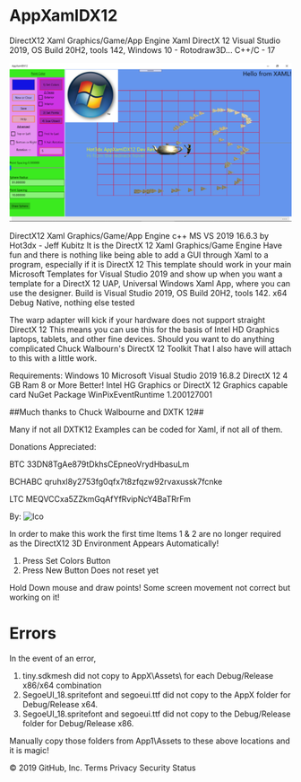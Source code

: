# AppXamlDX12
DirectX12 Xaml Graphics/Game/App Engine Xaml DirectX 12 Visual Studio 2019, OS Build 20H2, tools 142, Windows 10 - Rotodraw3D... C++/C - 17

![](https://github.com/hot3dx/AppXamlDX12/blob/master/Assets/AppXamlDX12-2.png)

DirectX12 Xaml Graphics/Game/App Engine c++ MS VS 2019 16.6.3 by Hot3dx - Jeff Kubitz
It is the DirectX 12 Xaml Graphics/Game Engine
Have fun and there is nothing like being able to add a GUI through Xaml to a program, especially if it is DirectX 12
This template should work in your main Microsoft Templates for Visual Studio 2019 and show up when you want a template for a DirectX 12 UAP, Universal Windows Xaml App, where you can use the designer.
Build is Visual Studio 2019, OS Build 20H2, tools 142. x64 Debug Native, nothing else tested

The warp adapter will kick if your hardware does not support straight DirectX 12 This means you can use this for the basis of Intel HD Graphics laptops, tablets, and other fine devices.
Should you want to do anything complicated Chuck Walbourn's DirectX 12 Toolkit That I also have will attach to this with a little work.

Requirements:
Windows 10
Microsoft Visual Studio 2019 16.8.2
DirectX 12
4 GB Ram 8 or More Better!
Intel HG Graphics or DirectX 12 Graphics capable card
NuGet Package WinPixEventRuntime 1.200127001

##Much thanks to Chuck Walbourne and DXTK 12##

Many if not all DXTK12 Examples can be coded for Xaml, if not all of them.

Donations Appreciated:

BTC 33DN8TgAe879tDkhsCEpneoVrydHbasuLm 

BCHABC qruhxl8y2753fg0qfx7t8zfqzw92rvaxussk7fcnke

LTC MEQVCCxa5ZZkmGqAfYfRvipNcY4BaTRrFm

By:
![Ico](https://github.com/hot3dx/AppXamlDX12/blob/master/Assets/AutoDraw2.ico)

In order to make this work the first time
Items 1 & 2 are no longer required as the DirectX12 3D Environment Appears Automatically!
1) Press Set Colors Button
2) Press New Button
Does not reset yet

Hold Down mouse and draw points!
Some screen movement not correct but working on it!

# Errors

In the event of an error,
1) tiny.sdkmesh did not copy to AppX\\Assets\\
for each Debug/Release x86/x64 combination
2) SegoeUI_18.spritefont and segoeui.ttf
did not copy to the AppX folder for
Debug/Release x64.
3) SegoeUI_18.spritefont and segoeui.ttf
did not copy to the Debug/Release folder for
Debug/Release x86.

Manually copy those folders from App1\\Assets to 
these above locations and it is magic!

© 2019 GitHub, Inc.
Terms
Privacy
Security
Status
